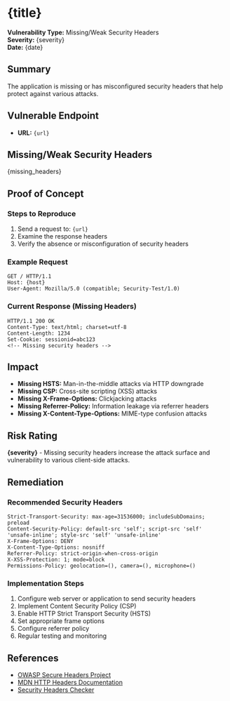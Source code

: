 # {title}

**Vulnerability Type:** Missing/Weak Security Headers  
**Severity:** {severity}  
**Date:** {date}

## Summary
The application is missing or has misconfigured security headers that help protect against various attacks.

## Vulnerable Endpoint
- **URL:** `{url}`

## Missing/Weak Security Headers
{missing_headers}

## Proof of Concept

### Steps to Reproduce
1. Send a request to: `{url}`
2. Examine the response headers
3. Verify the absence or misconfiguration of security headers

### Example Request
```http
GET / HTTP/1.1
Host: {host}
User-Agent: Mozilla/5.0 (compatible; Security-Test/1.0)
```

### Current Response (Missing Headers)
```http
HTTP/1.1 200 OK
Content-Type: text/html; charset=utf-8
Content-Length: 1234
Set-Cookie: sessionid=abc123
<!-- Missing security headers -->
```

## Impact
- **Missing HSTS:** Man-in-the-middle attacks via HTTP downgrade
- **Missing CSP:** Cross-site scripting (XSS) attacks
- **Missing X-Frame-Options:** Clickjacking attacks
- **Missing Referrer-Policy:** Information leakage via referrer headers
- **Missing X-Content-Type-Options:** MIME-type confusion attacks

## Risk Rating
**{severity}** - Missing security headers increase the attack surface and vulnerability to various client-side attacks.

## Remediation

### Recommended Security Headers
```http
Strict-Transport-Security: max-age=31536000; includeSubDomains; preload
Content-Security-Policy: default-src 'self'; script-src 'self' 'unsafe-inline'; style-src 'self' 'unsafe-inline'
X-Frame-Options: DENY
X-Content-Type-Options: nosniff
Referrer-Policy: strict-origin-when-cross-origin
X-XSS-Protection: 1; mode=block
Permissions-Policy: geolocation=(), camera=(), microphone=()
```

### Implementation Steps
1. Configure web server or application to send security headers
2. Implement Content Security Policy (CSP)
3. Enable HTTP Strict Transport Security (HSTS)
4. Set appropriate frame options
5. Configure referrer policy
6. Regular testing and monitoring

## References
- [OWASP Secure Headers Project](https://owasp.org/www-project-secure-headers/)
- [MDN HTTP Headers Documentation](https://developer.mozilla.org/en-US/docs/Web/HTTP/Headers)
- [Security Headers Checker](https://securityheaders.com/)